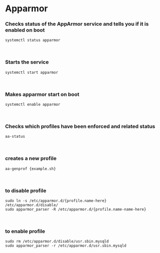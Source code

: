 # Apparmor

### Checks status of the AppArmor service and tells you if it is enabled on boot
```systemctl status apparmor```

<br>

### Starts the service
```systemctl start apparmor```

<br>

### Makes apparmor start on boot
```systemctl enable apparmor```  

<br>

### Checks which profiles have been enforced and related status
```aa-status``` 

<br>

### creates a new profile
```aa-genprof {example.sh}```     

<br>

### to disable profile
```
sudo ln -s /etc/apparmor.d/{profile.name-here} /etc/apparmor.d/disable/
sudo apparmor_parser -R /etc/apparmor.d/{profile.name-name-here}
```

<br>

### to enable profile
```
sudo rm /etc/apparmor.d/disable/usr.sbin.mysqld
sudo apparmor_parser -r /etc/apparmor.d/usr.sbin.mysqld
```

<br>

